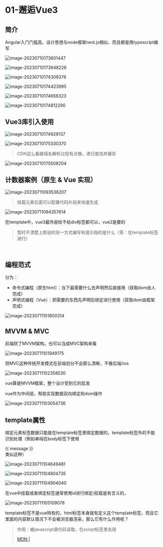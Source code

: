 # 01-邂逅Vue3

## 简介

Angular入门门槛高，设计思想与node框架nest.js相似，而且都是用typescript编写

![image-20230710173601447](D:\BaiduSyncdisk\Coderwhy_Vue3-Typescript\note.assets\image-20230710173601447.png)

![image-20230710173948226](D:\BaiduSyncdisk\Coderwhy_Vue3-Typescript\note.assets\image-20230710173948226.png)

![image-20230710174309376](D:\BaiduSyncdisk\Coderwhy_Vue3-Typescript\note.assets\image-20230710174309376.png)

![image-20230710174423995](D:\BaiduSyncdisk\Coderwhy_Vue3-Typescript\note.assets\image-20230710174423995.png)

![image-20230710174656323](D:\BaiduSyncdisk\Coderwhy_Vue3-Typescript\note.assets\image-20230710174656323.png)

![image-20230710174812290](D:\BaiduSyncdisk\Coderwhy_Vue3-Typescript\note.assets\image-20230710174812290.png)

## Vue3库引入使用

![image-20230710174929137](D:\BaiduSyncdisk\Coderwhy_Vue3-Typescript\note.assets\image-20230710174929137.png)

![image-20230710175330370](D:\BaiduSyncdisk\Coderwhy_Vue3-Typescript\note.assets\image-20230710175330370.png)

> CDN这么看跟域名解析过程有点像，递归查找并缓存

![image-20230710175508204](D:\BaiduSyncdisk\Coderwhy_Vue3-Typescript\note.assets\image-20230710175508204.png)

## 计数器案例（原生 & Vue 实现）

![image-20230711093536207](D:\BaiduSyncdisk\Coderwhy_Vue3-Typescript\note.assets\image-20230711093536207.png)

> 挂载元素后面可以配置代码片段来快速生成

![image-20230711094357614](D:\BaiduSyncdisk\Coderwhy_Vue3-Typescript\note.assets\image-20230711094357614.png)

在template中，vue3最外层给不给div标签都可以，vue2是要的

> 暂时不清楚上图说的另一方式编写有提示指的是什么（答：在template标签进行）

​	

## 编程范式

分为：

- 命令式编程（原生html）：当下最需要什么去声明然后直接用（获取dom由人完成）
- 声明式编程（Vue）：把需要的东西先声明后绑定进行使用（获取dom由框架完成）

![image-20230711101800314](D:\BaiduSyncdisk\Coderwhy_Vue3-Typescript\note.assets\image-20230711101800314.png)

## MVVM & MVC

前端除了MVVM架构，也可以当成MVC架构来看

![image-20230711101949175](D:\BaiduSyncdisk\Coderwhy_Vue3-Typescript\note.assets\image-20230711101949175.png)

但MVC这种传统开发模式在前端划分不会那么清晰，不像后端/ios

![image-20230711102358530](D:\BaiduSyncdisk\Coderwhy_Vue3-Typescript\note.assets\image-20230711102358530.png)

vue算是MVVM框架，整个设计受到它的启发

vue作为中间层，帮助实现数据双向绑定和dom操作

![image-20230711103054736](D:\BaiduSyncdisk\Coderwhy_Vue3-Typescript\note.assets\image-20230711103054736.png)

## template属性

绑定元素标签数据只能是在template标签里绑定数据的，template标签外的不能识别处理（例如单纯在body标签下使用 <div>{{ message }}</div> 类似这种）

![image-20230711104649481](D:\BaiduSyncdisk\Coderwhy_Vue3-Typescript\note.assets\image-20230711104649481.png)

![image-20230711104804735](D:\BaiduSyncdisk\Coderwhy_Vue3-Typescript\note.assets\image-20230711104804735.png)

![image-20230711104904040](D:\BaiduSyncdisk\Coderwhy_Vue3-Typescript\note.assets\image-20230711104904040.png)

在vue中挂载或者绑定标签通常使用id进行绑定/挂载是有含义的，

![image-20230711105109078](D:\BaiduSyncdisk\Coderwhy_Vue3-Typescript\note.assets\image-20230711105109078.png)

template标签不是vue特有的，html标签本身就有定义这个template标签，而且它里面的内容默认情况下不会被浏览器渲染，那么它有什么作用呢？

> 作用：被javascript源代码读取，在scirpt标签里去用
>
> [MDN | <template>：内容模板元素](https://developer.mozilla.org/zh-CN/docs/Web/HTML/Element/template)
>
> 虽然解析器在加载页面时确实会处理 **`<template>`** 元素的内容，但这样做只是为了确保这些内容有效；但元素内容不会被渲染。——MDN

^b491fb

![image-20230711111112616](D:\BaiduSyncdisk\Coderwhy_Vue3-Typescript\note.assets\image-20230711111112616.png)

![image-20230711111131179](D:\BaiduSyncdisk\Coderwhy_Vue3-Typescript\note.assets\image-20230711111131179.png)

如果用的不是template标签而是其他标签（例如div标签），那么页面会被渲染两次的（一次是原生渲染一次是经过vue处理后渲染），为什么会这样？

> 上面刚刚已经说明了原因，template标签是不会被浏览器渲染（看上面写的[[note#^b491fb | template作用]]）

![image-20230711111937205](D:\BaiduSyncdisk\Coderwhy_Vue3-Typescript\note.assets\image-20230711111937205.png)

## methods属性

绑定到template标签或者template内的标签都可以

![image-20230711142459508](D:\BaiduSyncdisk\Coderwhy_Vue3-Typescript\note.assets\image-20230711142459508.png)

![image-20230711142603499](D:\BaiduSyncdisk\Coderwhy_Vue3-Typescript\note.assets\image-20230711142603499.png)


## 源码调试

vue3源码地址：https://github.com/vuejs/core

### 流程

1. git clone git@github.com:vuejs/core.git
2. 新版本的vue3源码采用pnpm管理，而非yarn，先下载pnpm
3. 安装依赖 `pnpm install`
4. 打包vue文件 `pnpm dev` 生成打包文件到 `built: packages\vue\dist\vue.global.js`，而后可直接引用
5. 在 `packages\vue\examples` 中新建你自己的调试目录，然后在调试目录里面新建html文件
5. 在根目录下的package.json中的dev值后面添加 `--sourcemap`，便于代码映射（不然调试在几万多行的vue.global.js调试，肯定是一头雾水的）

![image-20230711151858405](D:\BaiduSyncdisk\Coderwhy_Vue3-Typescript\note.assets\image-20230711151858405.png)

sourcemap有代码映射作用，映射vue.global.js 文件的目标代码具体是源码的哪个目录位置去

![image-20230711151935500](D:\BaiduSyncdisk\Coderwhy_Vue3-Typescript\note.assets\image-20230711151935500.png)

![image-20230711170334464](D:\BaiduSyncdisk\Coderwhy_Vue3-Typescript\note.assets\image-20230711170334464.png)

![image-20230711171404722](D:\BaiduSyncdisk\Coderwhy_Vue3-Typescript\note.assets\image-20230711171404722.png)

有map后缀文件说明sourcemap生效

**Coderwhy_Vue3-Typescript\src\01_Vue3初体验\core\packages\vue\examples\why\demo.html**

```html
<!DOCTYPE html>
<html lang="en">
<head>
  <meta charset="UTF-8">
  <meta name="viewport" content="width=device-width, initial-scale=1.0">
  <title>Document</title>
</head>
<body>
  <div id="app">写在#app的这一部分内容会被template标签的内容所替换</div>

  <script src="../../dist/vue.global.js"></script>

  <script>
    debugger
    Vue.createApp({
      template: '<h2>我来啦！</h2>',
    }).mount('#app')
  </script>
</body>
</html>
```

![image-20230711171639681](D:\BaiduSyncdisk\Coderwhy_Vue3-Typescript\note.assets\image-20230711171639681.png)
